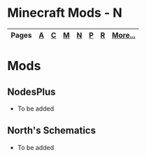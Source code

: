 # Minecraft Mods - N
| Pages | [A](https://github.com/northwesttrees-gaming/.github/tree/main/pages/a) | [C](https://github.com/northwesttrees-gaming/.github/tree/main/pages/c) | [M](https://github.com/northwesttrees-gaming/.github/tree/main/pages/m) | [N](https://github.com/northwesttrees-gaming/.github/tree/main/pages/n) | [P](https://github.com/northwesttrees-gaming/.github/tree/main/pages/p) | [R](https://github.com/northwesttrees-gaming/.github/tree/main/pages/r) | [More...](https://github.com/northwesttrees-gaming/.github/blob/main/pages/_more) |
| --- | --- | --- | --- | --- | --- | --- | --- |
# Mods
## NodesPlus
- To be added
## North's Schematics
- To be added
